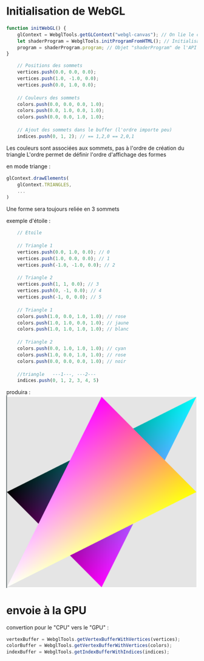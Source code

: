 # Initialisation de WebGL

```js
function initWebGL() {
    glContext = WebglTools.getGLContext("webgl-canvas"); // On lie le canvas au contexte graphique
    let shaderProgram = WebglTools.initProgramFromHTML(); // Initialisation du programme depuis le HTML
    program = shaderProgram.program; // Objet "shaderProgram" de l'API WEBGL on le renomme juste pour simplification
}
```

```js
    // Positions des sommets
    vertices.push(0.0, 0.0, 0.0);
    vertices.push(1.0, -1.0, 0.0);
    vertices.push(0.0, 1.0, 0.0);

    // Couleurs des sommets
    colors.push(0.0, 0.0, 0.0, 1.0);
    colors.push(0.0, 1.0, 0.0, 1.0);
    colors.push(0.0, 0.0, 1.0, 1.0);

    // Ajout des sommets dans le buffer (l'ordre importe peu)
    indices.push(0, 1, 2); // == 1,2,0 == 2,0,1
```

Les couleurs sont associées aux sommets, pas à l'ordre de création du triangle
L'ordre permet de définir l'ordre d'affichage des formes

en mode triange :
```js
glContext.drawElements(
    glContext.TRIANGLES,
    ...
)
```

Une forme sera toujours reliée en 3 sommets

exemple d'étoile : 
```js
    // Etoile

    // Triangle 1
    vertices.push(0.0, 1.0, 0.0); // 0
    vertices.push(1.0, 0.0, 0.0); // 1
    vertices.push(-1.0, -1.0, 0.0); // 2

    // Triangle 2
    vertices.push(1, 1, 0.0); // 3
    vertices.push(0, -1, 0.0); // 4
    vertices.push(-1, 0, 0.0); // 5

    // Triangle 1
    colors.push(1.0, 0.0, 1.0, 1.0); // rose
    colors.push(1.0, 1.0, 0.0, 1.0); // jaune
    colors.push(1.0, 1.0, 1.0, 1.0); // blanc

    // Triangle 2
    colors.push(0.0, 1.0, 1.0, 1.0); // cyan
    colors.push(1.0, 0.0, 1.0, 1.0); // rose
    colors.push(0.0, 0.0, 0.0, 1.0); // noir

    //triangle   ---1---, ---2---
    indices.push(0, 1, 2, 3, 4, 5)
```
produira : ![](Screen/2022-10-07-15-11-17.png)


# envoie à la GPU
convertion pour le "CPU" vers le "GPU" :
```js
vertexBuffer = WebglTools.getVertexBufferWithVertices(vertices);
colorBuffer = WebglTools.getVertexBufferWithVertices(colors);
indexBuffer = WebglTools.getIndexBufferWithIndices(indices);
```
